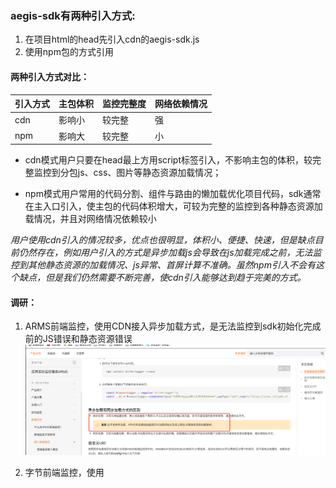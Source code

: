 ### aegis-sdk有两种引入方式:

1. 在项目html的head先引入cdn的aegis-sdk.js
2. 使用npm包的方式引用

#### 两种引入方式对比：

| 引入方式 | 主包体积 | 监控完整度 | 网络依赖情况 |
| ----------- | ----------- | ----------- | ----------- |
|  cdn  | 影响小 | 较完整 | 强 |
|  npm | 影响大 | 较完整 | 小 |

+ cdn模式用户只要在head最上方用script标签引入，不影响主包的体积，较完整监控到分包js、css、图片等静态资源加载情况；

+ npm模式用户常用的代码分割、组件与路由的懒加载优化项目代码，sdk通常在主入口引入，使主包的代码体积增大，可较为完整的监控到各种静态资源加载情况，并且对网络情况依赖较小

*用户使用cdn引入的情况较多，优点也很明显，体积小、便捷、快速，但是缺点目前仍然存在，例如用户引入的方式是异步加载js会导致在js加载完成之前，无法监控到其他静态资源的加载情况、js异常、首屏计算不准确。虽然npm引入不会有这个缺点，但是我们仍然需要不断完善，使cdn引入能够达到趋于完美的方式。*

#### 调研：
1. ARMS前端监控，使用CDN接入异步加载方式，是无法监控到sdk初始化完成前的JS错误和静态资源错误
![ARMS无法监控](./assets/arms%20sdk%20short.png)

2. 字节前端监控，使用



